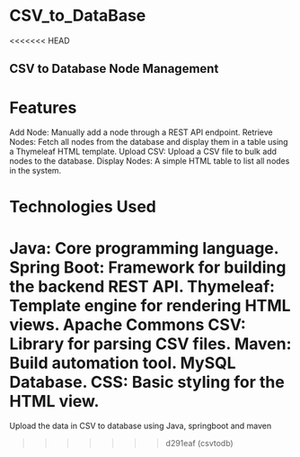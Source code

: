 # CSV_to_DataBase
<<<<<<< HEAD
## CSV to Database Node Management


# Features

Add Node: Manually add a node through a REST API endpoint.
Retrieve Nodes: Fetch all nodes from the database and display them in a table using a Thymeleaf HTML template.
Upload CSV: Upload a CSV file to bulk add nodes to the database.
Display Nodes: A simple HTML table to list all nodes in the system.

# Technologies Used 
Java: Core programming language.
Spring Boot: Framework for building the backend REST API.
Thymeleaf: Template engine for rendering HTML views.
Apache Commons CSV: Library for parsing CSV files.
Maven: Build automation tool.
MySQL Database.
CSS: Basic styling for the HTML view.
=======
Upload the data in CSV to database using Java, springboot and maven
>>>>>>> d291eaf (csvtodb)
